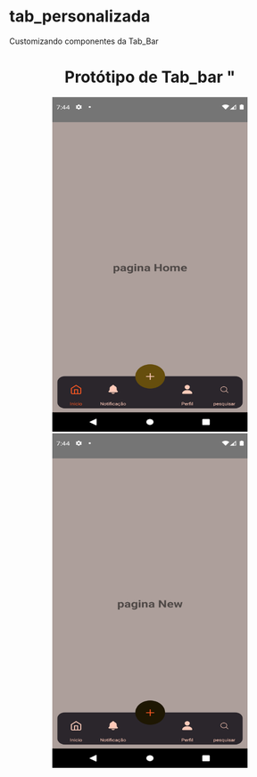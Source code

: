 # tab_personalizada
Customizando componentes da Tab_Bar
<div align="center">
<h1 align="center">Protótipo de Tab_bar "</h1>
</div>
<div align="center">
  <img src="./src/git/teste2.png" height ="600" width="350">
  <img src="./src/git/teste3.png" height ="600" width="350">
</div>
